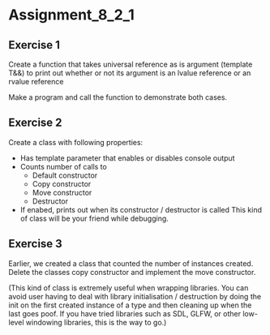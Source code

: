 # Assignment_8_2_1

## Exercise 1

Create a function that takes universal reference as is argument (template T&&)
to print out whether or not its argument is an lvalue reference or an rvalue reference

Make a program and call the function to demonstrate both cases.

## Exercise 2

Create a class with following properties:

- Has template parameter that enables or disables console output
- Counts number of calls to
    - Default constructor
    - Copy constructor
    - Move constructor
    - Destructor
- If enabed, prints out when its constructor / destructor is called
This kind of class will be your friend while debugging.

## Exercise 3

Earlier, we created a class that counted the number of instances created.
Delete the classes copy constructor and implement the move constructor.

(This kind of class is extremely useful when wrapping libraries.  You can avoid
user having to deal with library initialisation / destruction by doing the init
on the first created instance of a type and then cleaning up when the last goes
poof.  If you have tried libraries such as SDL, GLFW, or other low-level
windowing libraries, this is the way to go.)
